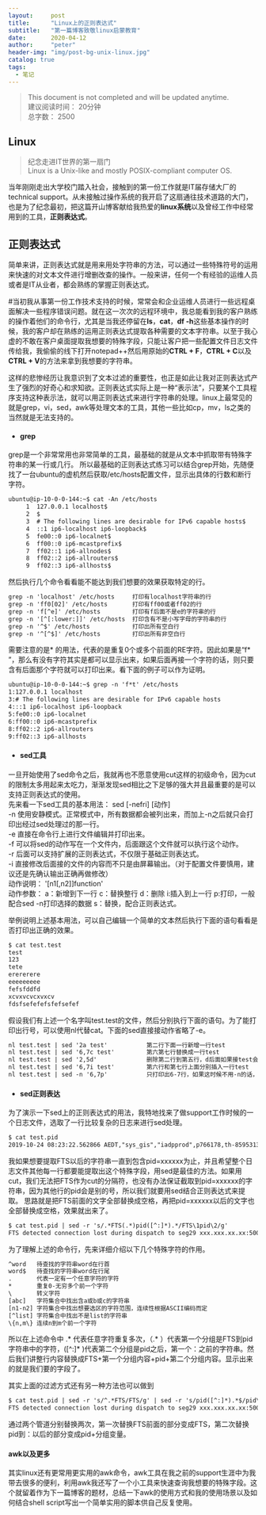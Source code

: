 ```yaml
---
layout:     post
title:      "Linux上的正则表达式"
subtitle:   "第一篇博客致敬linux启蒙教育"
date:       2020-04-12 
author:     "peter"
header-img: "img/post-bg-unix-linux.jpg"
catalog: true
tags:
  - 笔记
---
```


> This document is not completed and will be updated anytime.
<br> 建议阅读时间： 20分钟
<br> 总字数： 2500

## Linux 


> 纪念走进IT世界的第一扇门
<br> Linux is a Unix-like and mostly POSIX-compliant computer OS.

当年刚刚走出大学校门踏入社会，接触到的第一份工作就是IT届存储大厂的technical support。从未接触过操作系统的我开启了这扇通往技术道路的大门，也是为了纪念最初，把这篇开山博客献给我热爱的**linux系统**以及曾经工作中经常用到的工具，**正则表达式**。


## 正则表达式

简单来讲，正则表达式就是用来用处字符串的方法，可以通过一些特殊符号的运用来快速的对文本文件进行增删改查的操作。一般来讲，任何一个有经验的运维人员或者是IT从业者，都会熟练的掌握正则表达式。

#当初我从事第一份工作技术支持的时候，常常会和企业运维人员进行一些远程桌面解决一些程序错误问题。就在这一次次的远程环境中，我总能看到我的客户熟练的操作着他们的命令行，尤其是当我还停留在**ls**，**cat**，**df -h**这些基本操作的时候，我的客户却在熟练的运用正则表达式提取各种需要的文本字符串。以至于我心虚的不敢在客户桌面提取我想要的特殊字段，只能让客户把一些配置文件日志文件传给我，我偷偷的线下打开notepad++然后用原始的**CTRL + F**，**CTRL + C**以及**CTRL + V**的方法来拿到我想要的字符串。

这样的悲惨经历让我意识到了文本过滤的重要性，也正是如此让我对正则表达式产生了强烈的好奇心和求知欲。正则表达式实际上是一种“表示法”，只要某个工具程序支持这种表示法，就可以用正则表达式来进行字符串的处理。linux上最常见的就是grep，vi，sed，awk等处理文本的工具，其他一些比如cp，mv，ls之类的当然就是无法支持的。

- #### grep
grep是一个非常常用也非常简单的工具，最基础的就是从文本中抓取带有特殊字符串的某一行或几行。 
所以最基础的正则表达式练习可以结合grep开始，先随便找了一台ubuntu的虚机然后获取/etc/hosts配置文件，显示出具体的行数和断行字符。
```html
ubuntu@ip-10-0-0-144:~$ cat -An /etc/hosts
     1  127.0.0.1 localhost$
     2  $
     3  # The following lines are desirable for IPv6 capable hosts$
     4  ::1 ip6-localhost ip6-loopback$
     5  fe00::0 ip6-localnet$
     6  ff00::0 ip6-mcastprefix$
     7  ff02::1 ip6-allnodes$
     8  ff02::2 ip6-allrouters$
     9  ff02::3 ip6-allhosts$
```
然后执行几个命令看看能不能达到我们想要的效果获取特定的行。
```html
grep -n 'localhost' /etc/hosts     打印有localhost字符串的行
grep -n 'ff0[02]' /etc/hosts       打印有ff00或者ff02的行
grep -n 'f[^e]' /etc/hosts         打印有f后面不是e的字符串的行
grep -n '[^[:lower:]]' /etc/hosts  打印含有不是小写字母的字符串的行
grep -n '^$' /etc/hosts            打印出所有空白行
grep -n '^[^$]' /etc/hosts         打印出所有非空白行
```
需要注意的是* 的用法，代表的是重复0个或多个前面的RE字符。因此如果是“f* ”，那么有没有字符其实是都可以显示出来，如果后面再接一个字符的话，则只要含有后面那个字符就可以打印出来。看下面的例子可以作为证明。
```html
ubuntu@ip-10-0-0-144:~$ grep -n 'f*t' /etc/hosts
1:127.0.0.1 localhost
3:# The following lines are desirable for IPv6 capable hosts
4:::1 ip6-localhost ip6-loopback
5:fe00::0 ip6-localnet
6:ff00::0 ip6-mcastprefix
8:ff02::2 ip6-allrouters
9:ff02::3 ip6-allhosts
```

- #### sed工具
一旦开始使用了sed命令之后，我就再也不愿意使用cut这样的初级命令，因为cut的限制太多用起来太吃力，渐渐发现sed相比之下足够的强大并且最重要的是可以支持正则表达式的使用。
<br> 先来看一下sed工具的基本用法： sed [-nefri] [动作]
<br> -n 使用安静模式。正常模式中，所有数据都会被列出来，而加上-n之后就只会打印出经过sed处理过的那一行。
<br> -e 直接在命令行上进行文件编辑并打印出来。
<br> -f 可以将sed的动作写在一个文件内，后面跟这个文件就可以执行这个动作。
<br> -r 后面可以支持扩展的正则表达式，不仅限于基础正则表达式。
<br> -i 直接修改后面接的文件的内容而不只是由屏幕输出。（对于配置文件要慎用，建议还是先确认输出正确再做修改）
<br> 动作说明： '[n1[,n2]]function'
<br> 动作参数： a：新增到下一行 c：替换整行 d：删除 i:插入到上一行 p:打印，一般配合sed -n打印选择的数据 s：替换，配合正则表达式。

举例说明上述基本用法，可以自己编辑一个简单的文本然后执行下面的语句看看是否打印出正确的效果。
```html
$ cat test.test
test
123
tete
erererere
eeeeeeeee
fefsfddfd
xcvxvcvcxvxcv
fdsfsefefefsfefsefef
```
假设我们有上述一个名字叫test.test的文件，然后分别执行下面的语句。为了能打印出行号，可以使用nl代替cat。下面的sed直接接动作省略了-e。
```html
nl test.test | sed '2a test'           第二行下面一行新增一行test
nl test.test | sed '6,7c test'         第六第七行替换成一行test
nl test.test | sed '2,5d'              删除第二行到第五行，d后面如果接test会报错
nl test.test | sed '6,7i test'         第六行和第七行上面分别插入一行test
nl test.test | sed -n '6,7p'           只打印出6-7行，如果这时候不用-n的话，6-7行会反复输出，这就是安静模式的作用配合p的动作执行
```

- #### sed正则表达
为了演示一下sed上的正则表达式的用法，我特地找来了做support工作时候的一个日志文件，选取了一行比较复杂的日志来进行sed处理。
```html
$ cat test.pid
2019-10-24 08:23:22.562866 AEDT,"sys_gis","iadpprod",p766178,th-859531392,"xx.xxx.xxx.xxx","30904",2019-10-24 08:04:53 AEDT,0,con9683124,cmd16,seg-1,,dx23356519,,sx1,"ERROR","58M01","could not execute command on QE","FTS detected connection lost during dispatch to seg29 xxx.xxx.xx.xx:50005 pid=152199:","command: 'set gp_write_shared_snapshot=true'",,,,"SELECT  COUNT(*) FROM  PM_RECOVERY9 WHERE  REP_GID = $1  AND WFLOW_ID = $2  AND SUBJ_ID = $3  AND TASK_INST_ID = $4  AND TGT_INST_ID = $5",0,,"cdbdisp_query.c",550,
```
我如果想要提取FTS以后的字符串一直到包含pid=xxxxxx为止，并且希望整个日志文件其他每一行都要能提取出这个特殊字段，用sed是最佳的方法。如果用cut，我们无法把FTS作为cut的分隔符，也没有办法保证截取到pid=xxxxxx的字符串，因为其他行的pid会是别的号，所以我们就要用sed结合正则表达式来提取。
思路就是把FTS前面的文字全部替换成空格，再把pid=xxxxxx以后的文字也全部替换成空格，效果就出来了。
```html
$ cat test.pid | sed -r 's/.*FTS(.*)pid([^:]*).*/FTS\1pid\2/g'
FTS detected connection lost during dispatch to seg29 xxx.xxx.xx.xx:50005 pid=152199
```

为了理解上述的命令行，先来详细介绍以下几个特殊字符的作用。
```html
^word   待查找的字符串word在行首
word$   待查找的字符串word在行尾
.       代表一定有一个任意字符的字符
*       重复0-无穷多个前一个字符 
\       转义字符
[abc]   字符集合中找出含a或b或c的字符串
[n1-n2] 字符集合中找出想要选区的字符范围，连续性根据ASCII编码而定
[^list] 字符集合中找出不是list的字符串
\{n,m\} 连续n到m个前一个字符
```

所以在上述命令中 .* 代表任意字符重复多次，（.* ）代表第一个分组是FTS到pid字符串中的字符，([^:]* )代表第二个分组是pid之后，第一个：之前的字符串。然后我们讲整行内容替换成FTS+第一个分组内容+pid+第二个分组内容。显示出来的就是我们要的字段了。

其实上面的过滤方式还有另一种方法也可以做到
```html
$ cat test.pid | sed -r 's/^.*FTS/FTS/g' | sed -r 's/pid([^:]*).*$/pid\1/g'
FTS detected connection lost during dispatch to seg29 xxx.xxx.xx.xx:50005 pid=152199
```
通过两个管道分别替换两次，第一次替换FTS前面的部分变成FTS，第二次替换pid到：以后的部分变成pid+分组变量。


#### awk以及更多
其实linux还有更常用更实用的awk命令，awk工具在我之前的support生涯中为我带去很多的便利，利用awk我还写了一个小工具来快速查询我想要的特殊字段。这个就留着作为下一篇博客的题材，总结一下awk的使用方式和我的使用场景以及如何结合shell script写出一个简单实用的脚本供自己反复使用。






